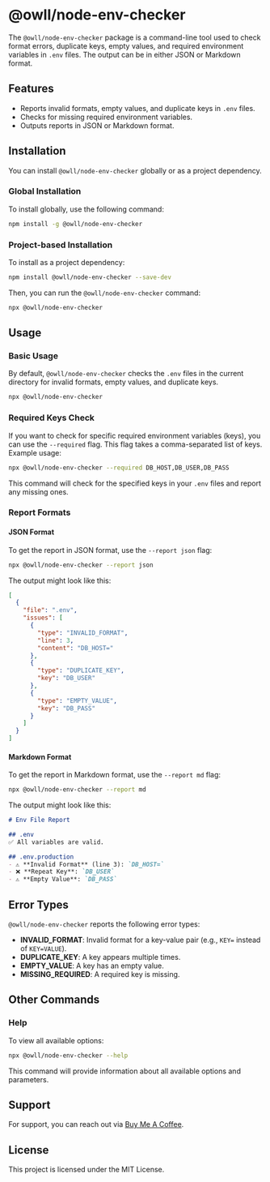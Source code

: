 
# @owll/node-env-checker

The `@owll/node-env-checker` package is a command-line tool used to check format errors, duplicate keys, empty values, and required environment variables in `.env` files. The output can be in either JSON or Markdown format.

## Features

- Reports invalid formats, empty values, and duplicate keys in `.env` files.
- Checks for missing required environment variables.
- Outputs reports in JSON or Markdown format.

## Installation

You can install `@owll/node-env-checker` globally or as a project dependency.

### Global Installation

To install globally, use the following command:

```bash
npm install -g @owll/node-env-checker
```

### Project-based Installation

To install as a project dependency:

```bash
npm install @owll/node-env-checker --save-dev
```

Then, you can run the `@owll/node-env-checker` command:

```bash
npx @owll/node-env-checker
```

## Usage

### Basic Usage

By default, `@owll/node-env-checker` checks the `.env` files in the current directory for invalid formats, empty values, and duplicate keys.

```bash
npx @owll/node-env-checker
```

### Required Keys Check

If you want to check for specific required environment variables (keys), you can use the `--required` flag. This flag takes a comma-separated list of keys. Example usage:

```bash
npx @owll/node-env-checker --required DB_HOST,DB_USER,DB_PASS
```

This command will check for the specified keys in your `.env` files and report any missing ones.

### Report Formats

#### JSON Format

To get the report in JSON format, use the `--report json` flag:

```bash
npx @owll/node-env-checker --report json
```

The output might look like this:

```json
[
  {
    "file": ".env",
    "issues": [
      {
        "type": "INVALID_FORMAT",
        "line": 3,
        "content": "DB_HOST="
      },
      {
        "type": "DUPLICATE_KEY",
        "key": "DB_USER"
      },
      {
        "type": "EMPTY_VALUE",
        "key": "DB_PASS"
      }
    ]
  }
]
```

#### Markdown Format

To get the report in Markdown format, use the `--report md` flag:

```bash
npx @owll/node-env-checker --report md
```

The output might look like this:

```markdown
# Env File Report

## .env
✅ All variables are valid.

## .env.production
- ⚠️ **Invalid Format** (line 3): `DB_HOST=`
- ❌ **Repeat Key**: `DB_USER`
- ⚠️ **Empty Value**: `DB_PASS`
```

## Error Types

`@owll/node-env-checker` reports the following error types:

- **INVALID_FORMAT**: Invalid format for a key-value pair (e.g., `KEY=` instead of `KEY=VALUE`).
- **DUPLICATE_KEY**: A key appears multiple times.
- **EMPTY_VALUE**: A key has an empty value.
- **MISSING_REQUIRED**: A required key is missing.

## Other Commands

### Help

To view all available options:

```bash
npx @owll/node-env-checker --help
```

This command will provide information about all available options and parameters.

## Support

For support, you can reach out via [Buy Me A Coffee](https://buymeacoffee.com/yasindlklcc).

## License

This project is licensed under the MIT License.
